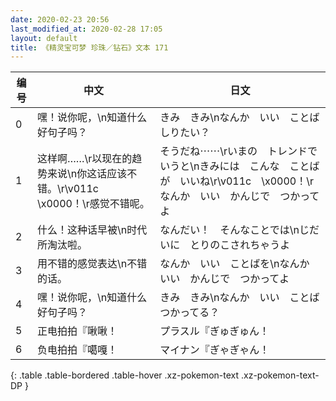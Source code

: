 ```yaml
---
date: 2020-02-23 20:56
last_modified_at: 2020-02-28 17:05
layout: default
title: 《精灵宝可梦 珍珠／钻石》文本 171
---
```

| 编号 | 中文 | 日文 |
| ---- | ---- | ---- |
| 0 | 嘿！说你呢，\n知道什么好句子吗？ | きみ　きみ\nなんか　いい　ことば　しりたい？ |
| 1 | 这样啊……\r以现在的趋势来说\n你这话应该不错。\r\v011c　\x0000！\r感觉不错呢。 | そうだね⋯⋯\rいまの　トレンドで　いうと\nきみには　こんな　ことばが　いいね\r\v011c　\x0000！\rなんか　いい　かんじで　つかってよ |
| 2 | 什么！这种话早被\n时代所淘汰啦。 | なんだい！　そんなことでは\nじだいに　とりのこされちゃうよ |
| 3 | 用不错的感觉表达\n不错的话。 | なんか　いい　ことばを\nなんか　いい　かんじで　つかってよ |
| 4 | 嘿！说你呢，\n知道什么好句子吗？ | きみ　きみ\nなんか　いい　ことば　つかってる？ |
| 5 | 正电拍拍『啾啾！ | プラスル『ぎゅぎゅん！ |
| 6 | 负电拍拍『噶嘎！ | マイナン『ぎゃぎゃん！ |
{: .table .table-bordered .table-hover .xz-pokemon-text .xz-pokemon-text-DP }